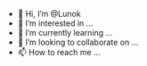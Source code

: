 - 👋 Hi, I’m @Lunok
- 👀 I’m interested in ...
- 🌱 I’m currently learning ...
- 💞️ I’m looking to collaborate on ...
- 📫 How to reach me ...

<!---
Lunok/Lunok is a ✨ special ✨ repository because its `README.md` (this file) appears on your GitHub profile.
You can click the Preview link to take a look at your changes.
--->
